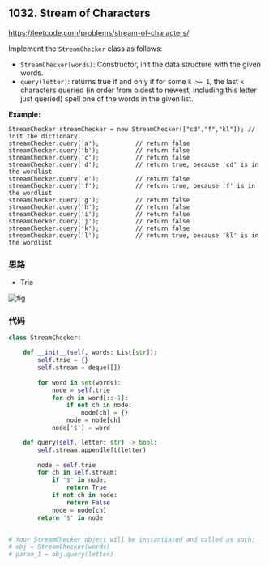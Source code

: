 ## 1032. Stream of Characters

https://leetcode.com/problems/stream-of-characters/

Implement the `StreamChecker` class as follows:

- `StreamChecker(words)`: Constructor, init the data structure with the given words.
- `query(letter)`: returns true if and only if for some `k >= 1`, the last `k` characters queried (in order from oldest to newest, including this letter just queried) spell one of the words in the given list.

**Example:**

```
StreamChecker streamChecker = new StreamChecker(["cd","f","kl"]); // init the dictionary.
streamChecker.query('a');          // return false
streamChecker.query('b');          // return false
streamChecker.query('c');          // return false
streamChecker.query('d');          // return true, because 'cd' is in the wordlist
streamChecker.query('e');          // return false
streamChecker.query('f');          // return true, because 'f' is in the wordlist
streamChecker.query('g');          // return false
streamChecker.query('h');          // return false
streamChecker.query('i');          // return false
streamChecker.query('j');          // return false
streamChecker.query('k');          // return false
streamChecker.query('l');          // return true, because 'kl' is in the wordlist
```

### 思路

- Trie

![fig](https://leetcode.com/problems/stream-of-characters/Figures/1032/query.png)

### 代码

```python
class StreamChecker:

    def __init__(self, words: List[str]):
        self.trie = {}
        self.stream = deque([])
        
        for word in set(words):
            node = self.trie
            for ch in word[::-1]:
                if not ch in node:
                    node[ch] = {}
                node = node[ch]
            node['$'] = word

    def query(self, letter: str) -> bool:
        self.stream.appendleft(letter)
        
        node = self.trie
        for ch in self.stream:
            if '$' in node:
                return True
            if not ch in node:
                return False
            node = node[ch]
        return '$' in node


# Your StreamChecker object will be instantiated and called as such:
# obj = StreamChecker(words)
# param_1 = obj.query(letter)
```

